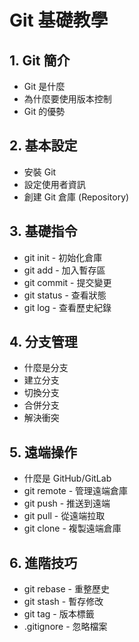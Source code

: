 # Git 基礎教學

## 1. Git 簡介
- Git 是什麼
- 為什麼要使用版本控制
- Git 的優勢

## 2. 基本設定
- 安裝 Git
- 設定使用者資訊
- 創建 Git 倉庫 (Repository)

## 3. 基礎指令
- git init - 初始化倉庫
- git add - 加入暫存區
- git commit - 提交變更
- git status - 查看狀態
- git log - 查看歷史紀錄

## 4. 分支管理
- 什麼是分支
- 建立分支
- 切換分支
- 合併分支
- 解決衝突

## 5. 遠端操作
- 什麼是 GitHub/GitLab
- git remote - 管理遠端倉庫
- git push - 推送到遠端
- git pull - 從遠端拉取
- git clone - 複製遠端倉庫

## 6. 進階技巧
- git rebase - 重整歷史
- git stash - 暫存修改
- git tag - 版本標籤
- .gitignore - 忽略檔案
